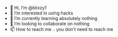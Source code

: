 - 👋 Hi, I’m @blixzy1
- 👀 I’m interested in using hacks
- 🌱 I’m currently learning absolutely nothing
- 💞️ I’m looking to collaborate on nothing
- 📫 How to reach me .. you don't need to reach me

<!---
blixzy1/blixzy1 is a ✨ special ✨ repository because its `README.md` (this file) appears on your GitHub profile.
You can click the Preview link to take a look at your changes.
--->
